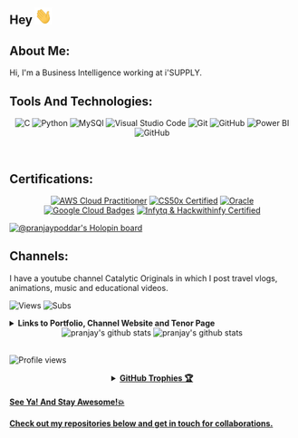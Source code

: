 <h2>Hey <img src="https://raw.githubusercontent.com/ABSphreak/ABSphreak/master/gifs/Hi.gif" width="30"></h2>
  
<h2>About Me:</h2>
<p>Hi, I'm a Business Intelligence working at i'SUPPLY.</p>

<h2>Tools And Technologies:</h2>
<p align="center">
<img alt="C" src="https://img.shields.io/badge/C-00599C?style=for-the-badge&logo=c&logoColor=white"/>
<img alt="Python" src="https://img.shields.io/badge/python-%2314354C.svg?&style=for-the-badge&logo=python&logoColor=white"/> 
<img alt="MySQl" src="https://img.shields.io/badge/mysql-%2300f.svg?style=for-the-badge&logo=mysql&logoColor=white"/>
<img alt="Visual Studio Code" src="https://img.shields.io/badge/VisualStudioCode-0078d7.svg?&style=for-the-badge&logo=visual-studio-code&logoColor=white"/>
<img alt="Git" src="https://img.shields.io/badge/git-%23F05033.svg?&style=for-the-badge&logo=git&logoColor=white"/> 
<img alt="GitHub" src="https://img.shields.io/badge/github-%23121011.svg?&style=for-the-badge&logo=github&logoColor=white"/>
<img alt="Power BI" src="https://img.shields.io/badge/Power BI-%23039BE5.svg?&style=for-the-badge&logo=power bi&logoColor=yellow"/>
<img alt="GitHub" src="https://img.shields.io/badge/Jupyter Notebook-E95420.svg?&style=for-the-badge&logo=jupyter&logoColor=white"/>
 </p>
 <br>
 
<h2>Certifications:</h2>
<p align="center">
<a href="https://www.credly.com/badges/43dfa67a-d420-4a18-8959-1df257330546?source=linked_in_profile"><img alt="AWS Cloud Practitioner" src="https://img.shields.io/badge/AWS Cloud Practitioner Certified-E95420?style=for-the-badge&logo=ubuntu&logoColor=white" /></a>
<a href="https://drive.google.com/file/d/1aJRhrBRBZsNlefoPb3p4dRIXKE6GPQLZ/view?usp=sharing"><img alt="CS50x Certified" src="https://img.shields.io/badge/CS50x Certified-0078D6?style=for-the-badge&logo=ubuntu&logoColor=white" /></a>
 <a href="https://drive.google.com/file/d/1leUr6SneN8RYZ2bqmM8odZmGX8IYbMh0/view?usp=sharing"><img alt="Oracle" src="https://img.shields.io/badge/Oracle Database-010101?style=for-the-badge&logo=ubuntu&logoColor=white" /></a>
 <a href="https://www.cloudskillsboost.google/public_profiles/b65c844e-db7a-4027-b7ee-1fef7d372144"><img alt="Google Cloud Badges" src="https://img.shields.io/badge/Google Cloud Badges-0078D6?style=for-the-badge&logo=ubuntu&logoColor=white" /></a>
 <a href="https://drive.google.com/file/d/1xFjLSbnnaAwbPTr4RFLgF7zAzI62NhTI/view?usp=sharing"><img alt="Infytq & Hackwithinfy Certified" src="https://img.shields.io/badge/Infytq Certified & Hackwithinfy Qualified-23FF9900?style=for-the-badge&logo=ubuntu&logoColor=white" /></a>

[![@pranjaypoddar's Holopin board](https://holopin.me/pranjaypoddar)](https://holopin.io/@pranjaypoddar)

<h2>Channels:</h2>
<p>I have a youtube channel Catalytic Originals in which I post travel vlogs, animations, music and educational videos.</p> 

![Views](https://img.shields.io/youtube/channel/views/UC7Pmr_UD715nTsNO9mmYQow?style=social) ![Subs](https://img.shields.io/youtube/channel/subscribers/UC7Pmr_UD715nTsNO9mmYQow?style=social)

 <details>
 <summary><strong>Links to Portfolio, Channel Website and Tenor Page</strong></summary>
 <p><a href="https://pranjaypoddar.live/">Portfolio</a></p>
 <p><a href="https://pranjay-poddar.github.io/catalytic_originals/">Catalytic Original Website</a></p>
 <p><a href="https://tenor.com/official/pranjay_poddar">Official Tenor Page</a></p>
</details>

<div align="center">
<img height="200px" width="380px" src="https://github-readme-stats.vercel.app/api?username=pranjay-poddar&show_icons=true&count_private=true&title_color=ff0087&bg_color=fafbfc00&text_color=a2a2a2" alt="pranjay's github stats" />
 
<!--   <img  height="210px" src="https://github-readme-stats.vercel.app/api/top-langs/?username=pranjay-poddar&title_color=ff0087&bg_color=fafbfc00&text_color=35b5ff" alt="pranjay's most languages used stats" /> -->

<img height="200px" width="380px" src="https://github-readme-streak-stats.herokuapp.com?user=pranjay-poddar&hide_border=true&date_format=M%20j%5B%2C%20Y%5D&background=DDDDDD" alt="pranjay's github stats" />
 </div>

<br>

![Profile views](https://komarev.com/ghpvc/?username=pranjay-poddar&title_color=ff0087&label_color=000000&style=flat-square&label=WELCOME+DEVELOPERS+COUNT)<a href="https://www.linkedin.com/in/pranjay-poddar/" target="_blank" rel="nofollow">
 

  <details align="center">
 <summary><strong>GitHub Trophies 🏆</strong></summary>
 <p align="center"><img src="https://github-profile-trophy.vercel.app/?username=pranjay-poddar&column=4&margin-w=5&margin-h=5&theme=darkhub"></p>
</details>


 
<h4>See Ya! And Stay Awesome!💥</h4>
<h4>Check out my repositories below and get in touch for collaborations.</h4>
